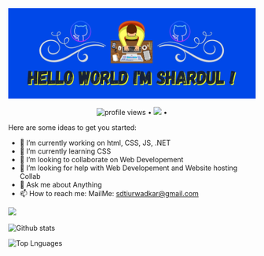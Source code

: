 
<img src="insert.jpg">

<p align="center">
  <img src="https://gpvc.arturio.dev/ShardulTiurwadkar" alt="profile views"> •  
  <a href="https://twitter.com/intent/follow?screen_name=techfosha&tw_p=followbutton"><img src="https://img.shields.io/twitter/follow/techfosha?label=%40techfosha&style=social"></a>  •
<!--   <a href="#">Blog</a> •
  <a href="#">Twitter</a> •
  <a href="#">Work README</a> •
  <a href="#">Projects</a> -->
</p>



Here are some ideas to get you started:

- 🔭 I’m currently working on html, CSS, JS, .NET
- 🌱 I’m currently learning CSS
- 👯 I’m looking to collaborate on Web Developement
- 🤔 I’m looking for help with Web Developement and Website hosting Collab
- 💬 Ask me about Anything
- 📫 How to reach me: MailMe: sdtiurwadkar@gmail.com

<img src="https://img.shields.io/badge/-HTML-e34f26?logo=html5&logoColor=fff">


   ![Github stats](https://github-readme-stats.vercel.app/api?username=ShardulTiurwadkar&count_private=true&show_icons=true&theme=radical) 

   ![Top Lnguages](https://github-readme-stats.vercel.app/api/top-langs/?username=SHARDULTIURWADKAR&show_icons=true&theme=radical) 
